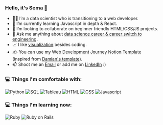 ### Hello, it's Sema 👋



- :woman_technologist: I’m a data scientist who is transitioning to a web developer.
- 🌱 I’m currently learning Javascript in depth & React.
- 👯 I’m looking to collaborate on beginner friendly HTML/CSS/JS projects.
- 💬 Ask me anything about [data science career & career switch to engineering](https://superpeer.com/karanse?s=d).
- :chart_with_upwards_trend: I like [visualization](https://public.tableau.com/app/profile/sema.karan#!/) besides coding.
- :writing_hand: You can use my [Web Development Journey Notion Template](https://workable-mask-834.notion.site/Frontend-Engineering-Journey-Template-288a2c42e9b445ddaa243dc6a3addeff) (inspired from [Damian's template](https://www.damiandemasi.com/)).
- 📫 Shoot me an [Email](mailto:karan18sema@gmail.com) or add me on [LinkedIn](https://www.linkedin.com/in/sema-karan-93144029/) :)

### 💻 Things I'm comfortable with:
![Python](https://img.shields.io/badge/Python-%20-green) ![SQL](https://img.shields.io/badge/SQL-%20-orange) ![Tableau](https://img.shields.io/badge/Tableau-%20-blue) ![HTML](https://img.shields.io/badge/HTML-%20-lightgrey) ![CSS](https://img.shields.io/badge/CSS-%20-red) ![Javascript](https://img.shields.io/badge/Javascript-%20-yellow)

### 💻 Things I'm learning now:
![Ruby](https://img.shields.io/badge/Ruby-%20-red) ![Ruby on Rails]([https://img.shields.io/badge/Ruby-%20-red](https://img.shields.io/badge/RubyonRails-%20-yello)https://img.shields.io/badge/RubyonRails-%20-yello) 


